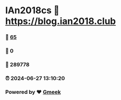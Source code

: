 # IAn2018cs :link: https://blog.ian2018.club 
### :page_facing_up: [65](https://blog.ian2018.club/tag.html) 
### :speech_balloon: 0 
### :hibiscus: 289778 
### :alarm_clock: 2024-06-27 13:10:20 
### Powered by :heart: [Gmeek](https://github.com/Meekdai/Gmeek)
